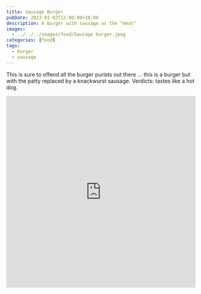 ```yaml
---
title: Sausage Burger
pubDate: 2023-01-02T12:00:00+10:00
description: A burger with sausage as the "meat"
images:
  - ../../../images/food/Sausage burger.jpeg
categories: [food]
tags:
  - burger
  - sausage
---
```


This is sure to offend all the burger purists out there ... this is a burger but with the patty replaced by a knackwurst sausage. Verdicts: tastes like a hot dog.

<iframe src="https://www.facebook.com/plugins/post.php?href=https%3A%2F%2Fwww.facebook.com%2Fchris1.tham%2Fposts%2Fpfbid02ToAhufU6XM7wEQsGHjH8N2N99fb2LYXL3aiKUQU1wC817moDocysBpvVbf8YBRGHl&show_text=true&width=500" width="500" height="505" style="border:none;overflow:hidden" scrolling="no" frameborder="0" allowfullscreen="true" allow="autoplay; clipboard-write; encrypted-media; picture-in-picture; web-share"></iframe>
